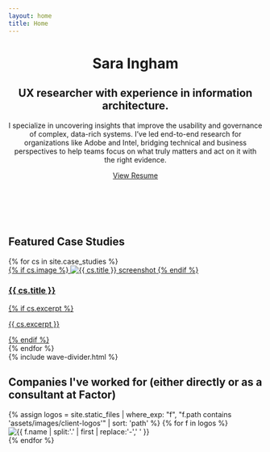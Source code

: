 ```yaml
---
layout: home
title: Home
---
```


<header class="hero">
  <h1>Sara Ingham</h1>
  <h2>UX researcher with experience in information architecture.</h2>
  <p>I specialize in uncovering insights that improve the usability and governance of complex, data-rich systems. I’ve led end-to-end research for organizations like Adobe and Intel, bridging technical and business perspectives to help teams focus on what truly matters and act on it with the right evidence.</p>
  <a href="{{ '/resume' | relative_url }}" class="btn">View Resume</a>
</header>

<div class="wave-divider" aria-hidden="true">
  <svg viewBox="0 0 1200 60" preserveAspectRatio="none" width="100%" height="60" role="img" aria-hidden="true">
    <!-- stroked, smooth double-curve; subtle (low opacity) -->
    <path d="M0 30 C200 10 400 50 600 30 C800 10 1000 50 1200 30"
          fill="none"
          stroke="var(--primary-color)"
          stroke-width="2"
          stroke-linecap="round"
          stroke-linejoin="round"
          stroke-opacity="0.16" />
  </svg>
</div>

## Featured Case Studies

<div class="cards">
{% for cs in site.case_studies %}
  <div class="card">
    <a href="{{ cs.url | relative_url }}">
      {% if cs.image %}
      <img src="{{ cs.image | relative_url }}" alt="{{ cs.title }} screenshot">
      {% endif %}
      <h3>{{ cs.title }}</h3>
      {% if cs.excerpt %}
      <p>{{ cs.excerpt }}</p>
      {% endif %}
    </a>
  </div>
{% endfor %}
</div>

<!-- Logo carousel: sources images from assets/images/client-logos -->
<div class="wave-divider" aria-hidden="true">{% include wave-divider.html %}</div>

<section aria-label="Client logos" class="logo-gallery-wrapper">
<h2>Companies I've worked for (either directly or as a consultant at Factor)</h2>
  <div class="logo-gallery">
    {% assign logos = site.static_files | where_exp: "f", "f.path contains 'assets/images/client-logos'" | sort: 'path' %}
    {% for f in logos %}
      <div class="logo-item">
        <img src="{{ f.path | relative_url }}" alt="{{ f.name | split:'.' | first | replace:'-',' ' }}" loading="lazy">
      </div>
    {% endfor %}
  </div>
</section>